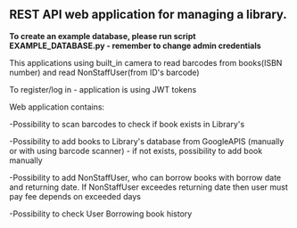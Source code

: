 REST API web application for managing a library.
-

**To create an example database, please run script EXAMPLE_DATABASE.py - remember to change admin credentials**

This applications using built_in camera to read barcodes from books(ISBN number) and read NonStaffUser(from ID's barcode)


To register/log in - application is using JWT tokens


Web application contains:


-Possibility to scan barcodes to check if book exists in Library's

-Possibility to add books to Library's database from GoogleAPIS (manually or with using barcode scanner) - if not exists, possibility to add book manually

-Possibility to add NonStaffUser, who can borrow books with borrow date and returning date. If NonStaffUser exceedes returning date then user must pay fee depends on exceeded days

-Possibility to check User Borrowing book history






